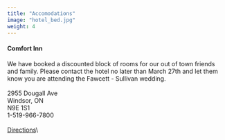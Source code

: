 ```yaml
---
title: "Accomodations"
image: "hotel_bed.jpg"
weight: 4
---
```

#### Comfort Inn
We have booked a discounted block of rooms for our out of town friends and family.  Please contact the hotel no later than March 27th and let them know you are attending the Fawcett - Sullivan wedding.\
\
2955 Dougall Ave\
Windsor, ON\
N9E 1S1\
1-519-966-7800\
\
[Directions](https://www.google.com/maps/dir//comfort+inn+windsor+dougall/data=!4m6!4m5!1m1!4e2!1m2!1m1!1s0x883b2c3dfdb001cb:0xd2fb1049ec44bacf?ved=2ahUKEwj1rPGinOnfAhWBx4MKHZIpBOEQ9RcwC3oECAAQEg)\
